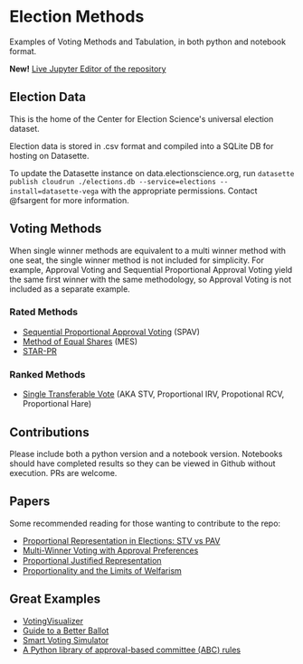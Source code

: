 # Election Methods

Examples of Voting Methods and Tabulation, in both python and notebook format.

**New!** [Live Jupyter Editor of the repository](https://electionscience.github.io/examples/lab/index.html)

## Election Data

This is the home of the Center for Election Science's universal election dataset. 

Election data is stored in .csv format and compiled into a SQLite DB for hosting on Datasette. 

To update the Datasette instance on data.electionscience.org, run `datasette publish cloudrun ./elections.db --service=elections --install=datasette-vega` with the appropriate permissions. Contact @fsargent for more information.

## Voting Methods

When single winner methods are equivalent to a multi winner method with one seat, the single winner method is not included for simplicity. For example, Approval Voting and Sequential Proportional Approval Voting yield the same first winner with the same methodology, so Approval Voting is not included as a separate example.

### Rated Methods

- [Sequential Proportional Approval Voting](https://en.wikipedia.org/wiki/Sequential_proportional_approval_voting) (SPAV)
- [Method of Equal Shares](https://en.wikipedia.org/wiki/Method_of_Equal_Shares) (MES)
- [STAR-PR](https://electowiki.org/wiki/Allocated_Score)

### Ranked Methods

- [Single Transferable Vote](https://en.wikipedia.org/wiki/Single_transferable_vote) (AKA STV, Proportional IRV, Propotional RCV, Proportional Hare)

## Contributions

Please include both a python version and a notebook version. Notebooks should have completed results so they can be viewed in Github without execution.
PRs are welcome.

## Papers

Some recommended reading for those wanting to contribute to the repo:

- [Proportional Representation in Elections: STV vs PAV](https://www.ifaamas.org/Proceedings/aamas2019/pdfs/p1946.pdf)
- [Multi-Winner Voting with Approval Preferences](https://arxiv.org/pdf/2007.01795.pdf)
- [Proportional Justiﬁed Representation](https://ojs.aaai.org/index.php/AAAI/article/download/10611/10470)
- [Proportionality and the Limits of Welfarism](https://arxiv.org/abs/1911.11747)

## Great Examples

- [VotingVisualizer](https://www.chocolatepi.net/voteapp/)
- [Guide to a Better Ballot](https://ncase.me/ballot/)
- [Smart Voting Simulator](https://www.howtofixtheelection.com/ballot/)
- [A Python library of approval-based committee (ABC) rules](https://github.com/martinlackner/abcvoting)
